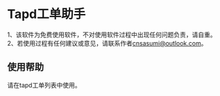 # Tapd工单助手
1、该软件为免费使用软件，不对使用软件过程中出现任何问题负责，请自重。
2、若使用过程有任何建议或意见，请联系作者<a href="mailto:cnsasumi@outlook.com">cnsasumi@outlook.com</a>。

## 使用帮助

请在tapd工单列表中使用。